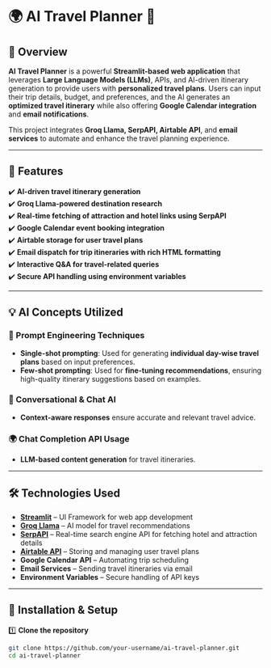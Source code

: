 
# 🌍 AI Travel Planner 🛫

## 🚀 Overview
**AI Travel Planner** is a powerful **Streamlit-based web application** that leverages **Large Language Models (LLMs)**, APIs, and AI-driven itinerary generation to provide users with **personalized travel plans**. Users can input their trip details, budget, and preferences, and the AI generates an **optimized travel itinerary** while also offering **Google Calendar integration** and **email notifications**.

This project integrates **Groq Llama, SerpAPI, Airtable API**, and **email services** to automate and enhance the travel planning experience.

---

## 📌 Features
✔️ **AI-driven travel itinerary generation**  
✔️ **Groq Llama-powered destination research**  
✔️ **Real-time fetching of attraction and hotel links using SerpAPI**  
✔️ **Google Calendar event booking integration**  
✔️ **Airtable storage for user travel plans**  
✔️ **Email dispatch for trip itineraries with rich HTML formatting**  
✔️ **Interactive Q&A for travel-related queries**  
✔️ **Secure API handling using environment variables**  

---

## 💡 AI Concepts Utilized

### 🧠 Prompt Engineering Techniques
- **Single-shot prompting**: Used for generating **individual day-wise travel plans** based on input preferences.
- **Few-shot prompting**: Used for **fine-tuning recommendations**, ensuring high-quality itinerary suggestions based on examples.

### 🔄 Conversational & Chat AI
- **Context-aware responses** ensure accurate and relevant travel advice.

### 🌍 Chat Completion API Usage
- **LLM-based content generation** for travel itineraries.

---

## 🛠️ Technologies Used
- **[Streamlit](https://streamlit.io/)** – UI Framework for web app development
- **[Groq Llama](https://groq.com/)** – AI model for travel recommendations
- **[SerpAPI](https://serpapi.com/)** – Real-time search engine API for fetching hotel and attraction details
- **[Airtable API](https://airtable.com/)** – Storing and managing user travel plans
- **Google Calendar API** – Automating trip scheduling
- **Email Services** – Sending travel itineraries via email
- **Environment Variables** – Secure handling of API keys

---

## 📜 Installation & Setup

1️⃣ **Clone the repository**  
```bash
git clone https://github.com/your-username/ai-travel-planner.git
cd ai-travel-planner
